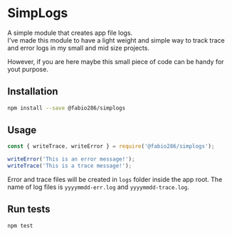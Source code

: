 # SimpLogs

A simple module that creates app file logs.  
I've made this module to have a light weight and simple way to track trace and error logs in my small and mid size projects.

However, if you are here maybe this small piece of code can be handy for yout purpose.

## Installation

```bash
npm install --save @fabio286/simplogs
```

## Usage

```js
const { writeTrace, writeError } = require('@fabio286/simplogs');

writeError('This is an error message!');
writeTrace('This is a trace message!');
```

Error and trace files will be created in `logs` folder inside the app root. The name of log files is `yyyymmdd-err.log` and `yyyymmdd-trace.log`.

## Run tests

```bash
npm test
```
